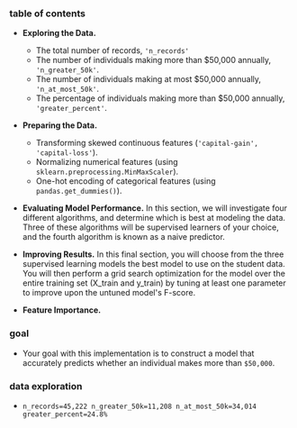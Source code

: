 ### table of contents 

- **Exploring the Data.** 
    - The total number of records, `'n_records'`
    - The number of individuals making more than $50,000 annually, `'n_greater_50k'`.
    - The number of individuals making at most $50,000 annually, `'n_at_most_50k'`.
    - The percentage of individuals making more than $50,000 annually, `'greater_percent'`.

- **Preparing the Data.**
    - Transforming skewed continuous features (`'capital-gain', 'capital-loss'`).
    - Normalizing numerical features (using `sklearn.preprocessing.MinMaxScaler`).
    - One-hot encoding of categorical features (using `pandas.get_dummies()`).

- **Evaluating Model Performance.** In this section, we will investigate four 
different algorithms, and determine which is best at modeling the data. 
Three of these algorithms will be supervised learners of your choice, 
and the fourth algorithm is known as a naive predictor.

- **Improving Results.** In this final section, you will choose from 
the three supervised learning models the best model to use on the student data. 
You will then perform a grid search optimization for the model over 
the entire training set (X_train and y_train) by tuning at least one parameter 
to improve upon the untuned model's F-score.

- **Feature Importance.**

### goal

- Your goal with this implementation is to construct a model that accurately 
predicts whether an individual makes more than `$50,000`.


### data exploration

- `n_records=45,222 n_greater_50k=11,208 n_at_most_50k=34,014 greater_percent=24.8%`